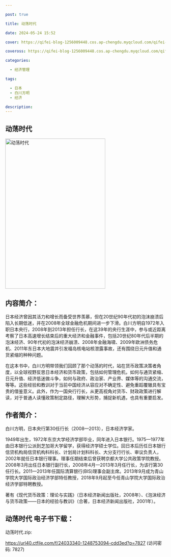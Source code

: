 ```yaml
---

post: true

title: 动荡时代

date: 2024-05-24 15:52

cover: https://qifei-blog-1256009448.cos.ap-chengdu.myqcloud.com/qifei-blog/66113ddf68eb93571333f8a5.jpg

coveross: https://qifei-blog-1256009448.cos.ap-chengdu.myqcloud.com/qifei-blog/66113ddf68eb93571333f8a5.jpg

categories:

  - 经济管理

tags:

  - 日本
  - 白川方明
  - 经济

description:
---
```


## 动荡时代
<img alt="动荡时代 " class="aligncenter loading" data-was-processed="true" decoding="async" fetchpriority="high" height="471" src="https://qifei-blog-1256009448.cos.ap-chengdu.myqcloud.com/qifei-blog/66113ddf68eb93571333f8a5.jpg" style="cursor: zoom-in;" width="314"/>

## 内容简介：

日本经济曾因其活力和增长而备受世界羡慕，但在20世纪90年代初的泡沫崩溃后陷入长期低迷，并在2008年全球金融危机期间进一步下滑。白川方明自1972年入职日本央行，2008年到2013年担任行长，在这39年的央行生涯中，参与或近距离考察了日本高速增长结束后的重大经济和金融事件，包括20世纪80年代后半期的泡沫经济、90年代初的泡沫经济崩溃、2008年金融海啸、2009年欧洲债务危机、2011年东日本大地震并引发福岛核电站核泄露事故，还有围绕日元升值和通货紧缩的种种问题。

在这本书中，白川方明带领我们回顾了那个动荡的时代，站在货币政策决策者角度，以全球视野反思日本经济和货币政策，包括如何管理危机，如何与通货紧缩、日元升值、经济低迷做斗争，如何与政府、政治家、产业界、媒体等的沟通交流，等等。这些经验和教训对于当前中国经济从容应对不确定性、避免重蹈覆辙具有宝贵的借鉴意义。此外，作为一国央行行长，从更高视角对货币、财政政策进行解读，对于普通人读懂政策制定路径，理解大形势，捕捉新机遇，也具有重要启发。

## 作者简介：

白川方明，日本央行第30任行长（2008—2013），日本经济学家。

1949年出生，1972年东京大学经济学部毕业，同年进入日本银行。1975—1977年由日本银行公派到芝加哥大学留学，获得经济学硕士学位。回日本后历任日本银行信贷机构局信贷机构科科长、计划局计划科科长、大分支行行长、审议负责人，2002年就任日本银行理事。理事任期结束后曾获聘京都大学公共政策学院教授。2008年3月出任日本银行副行长，2008年4月—2013年3月任行长，为该行第30任行长。2011—2013年任国际清算银行(BIS)理事会副主席。2013年9月成为青山学院大学国际政治经济学部特任教授，2018年9月起至今任青山学院大学国际政治经济学部特聘教授。

著有《现代货币政策：理论与实践》（日本经济新闻出版社，2008年）、《泡沫经济与货币政策——日本的经验与教训》（合著，日本经济新闻出版社，2001年）。

## 动荡时代 电子书下载：
动荡时代.zip: 

https://url40.ctfile.com/f/24033340-1248753094-cdd3ed?p=7827 (访问密码: 7827)
